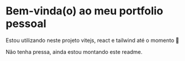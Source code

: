 # Bem-vinda(o) ao meu portfolio pessoal

Estou utilizando neste projeto vitejs, react e tailwind até o momento 🖤
 
Não tenha pressa, ainda estou montando este readme. 